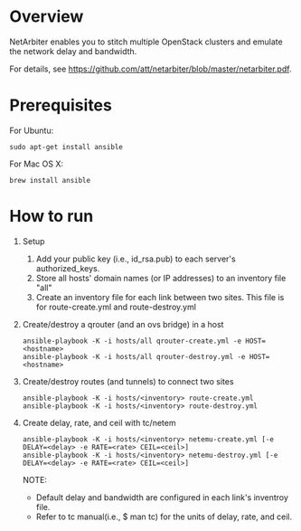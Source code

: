 
# Overview 
NetArbiter enables you to stitch multiple OpenStack clusters and emulate the network delay and bandwidth.

For details, see <https://github.com/att/netarbiter/blob/master/netarbiter.pdf>.

# Prerequisites
For Ubuntu:
```
sudo apt-get install ansible
```
For Mac OS X:
```
brew install ansible
```

# How to run 
1. Setup
   1. Add your public key (i.e., id_rsa.pub) to each server's authorized_keys.
   2. Store all hosts' domain names (or IP addresses) to an inventory file "all"
   3. Create an inventory file for each link between two sites. 
   This file is for route-create.yml and route-destroy.yml

2. Create/destroy a qrouter (and an ovs bridge) in a host
   ```
   ansible-playbook -K -i hosts/all qrouter-create.yml -e HOST=<hostname> 
   ansible-playbook -K -i hosts/all qrouter-destroy.yml -e HOST=<hostname> 
   ```

3. Create/destroy routes (and tunnels) to connect two sites 
   ```
   ansible-playbook -K -i hosts/<inventory> route-create.yml
   ansible-playbook -K -i hosts/<inventory> route-destroy.yml
   ```

4. Create delay, rate, and ceil with tc/netem
   ```
   ansible-playbook -K -i hosts/<inventory> netemu-create.yml [-e DELAY=<delay> -e RATE=<rate> CEIL=<ceil>]
   ansible-playbook -K -i hosts/<inventory> netemu-destroy.yml [-e DELAY=<delay> -e RATE=<rate> CEIL=<ceil>]
   ```

   NOTE:
    - Default delay and bandwidth are configured in each link's inventroy file. 
    - Refer to tc manual(i.e., $ man tc) for the units of delay, rate, and ceil. 
